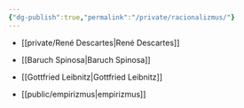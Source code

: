 ```yaml
---
{"dg-publish":true,"permalink":"/private/racionalizmus/"}
---
```


- [[private/René Descartes\|René Descartes]]
- [[Baruch Spinosa\|Baruch Spinosa]]
- [[Gottfried Leibnitz\|Gottfried Leibnitz]]

- [[public/empirizmus\|empirizmus]]